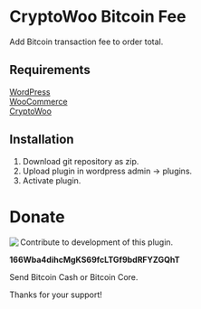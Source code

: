 # CryptoWoo Bitcoin Fee
Add Bitcoin transaction fee to order total.

## Requirements
[WordPress](https://wordpress.org/download/)  
[WooCommerce](https://wordpress.org/plugins/woocommerce/)  
[CryptoWoo](https://www.cryptowoo.com/shop/cryptowoo/)  

## Installation
1. Download git repository as zip.
2. Upload plugin in wordpress admin -> plugins.
3. Activate plugin.

# Donate
<img align="left" src="https://blockchain.info/qr?data=166Wba4dihcMgKS69fcLTGf9bdRFYZGQhT&size=150">  

Contribute to development of this plugin.

**166Wba4dihcMgKS69fcLTGf9bdRFYZGQhT**

Send Bitcoin Cash or Bitcoin Core.

Thanks for your support!
